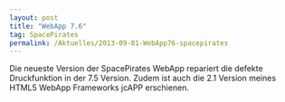 ```yaml
---
layout: post
title: "WebApp 7.6"
tag: SpacePirates
permalink: /Aktuelles/2013-09-01-WebApp76-spacepirates
---
```


Die neueste Version der SpacePirates WebApp repariert die defekte Druckfunktion in der 7.5 Version. Zudem ist auch die 2.1 Version meines HTML5 WebApp Frameworks jcAPP erschienen.
